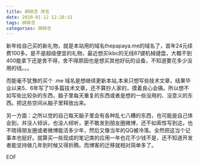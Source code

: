 ```yaml
---
title: 碎碎念 序言
date: 2020-01-12 12:26:31
tags: 碎碎念
categories: 碎碎念
---
```


新年给自己买的新礼物，就是本站用的域名thepapaya.me的域名了，首年24元续费100多。是不是超级便宜的礼物，最近想买ikbc的无线87键机械键盘，大概不到400能拿下还是舍不得，舍不得原因也是想买其他好玩的设备，不知道要花多少没用的钱。。。

而能毫不犹豫的买个 .me 域名是想继续更新本站,本来只想写些技术文章，结果毕业以来5、6年写了10多篇技术文章，还不算抄人家的，摸着良心会痛。所以想不如写些比较杂的东西，脑子里每天重复的东西或者是想的一些没用的、没意义的东西。把这些空间从脑子里释放出来。

另一方面：之所以觉的自己每天脑子里会有各种乱七八糟的东西，也可能是自己体会到，并没人倾诉，也没人倾听，更不敢发到朋友圈微博，还不如索性写到这。也不晓得朋友圈或者微博能活多少年，然后又像当年的QQ被冷落。全然把这当个记事本也挺好。就算买一些现成的笔记类的应用一年也花不少钱不是，还不知道开发者能坚持做几年到时候又得折腾。而博客的迁移就相对简单多了。

EOF
